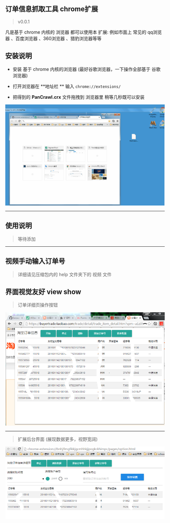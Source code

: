 ## 订单信息抓取工具  chrome扩展

>v0.0.1

凡是基于 chrome 内核的 浏览器 都可以使用本 扩展: 例如市面上 常见的  qq浏览器 、百度浏览器 、360浏览器 、猎豹浏览器等等



## 安装说明

- 安装 基于 chrome 内核的浏览器 (最好谷歌浏览器，一下操作全部基于 谷歌浏览器)

- 打开浏览器在 **地址栏 ** 输入 `chrome://extensions/`

- 把得到的 **PanCrawl.crx** 文件拖拽到 浏览器里 稍等几秒既可以安装


![](./help/PanCrawlHelp.gif)


---

## 使用说明

>等待添加



---

## 视频手动输入订单号

> 详细请见压缩包内的 help 文件夹下的 视频 文件


## 界面视觉友好 view show


>订单详细页操作按钮

![](./img/po.png)



---



>扩展后台界面 (展现数据更多，视野宽阔)


![](./img/more.png)




